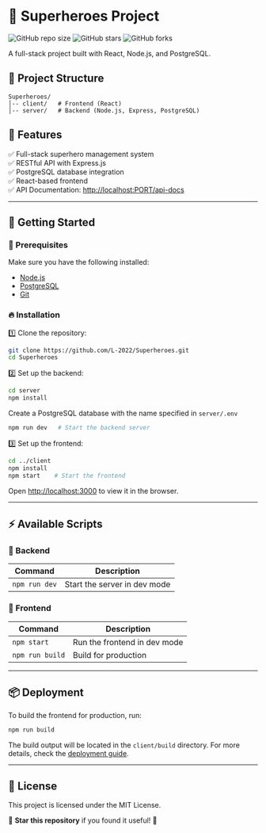 # 🚀 Superheroes Project

![GitHub repo size](https://img.shields.io/github/repo-size/L-2022/Superheroes)
![GitHub stars](https://img.shields.io/github/stars/L-2022/Superheroes?style=social)
![GitHub forks](https://img.shields.io/github/forks/L-2022/Superheroes?style=social)

A full-stack project built with React, Node.js, and PostgreSQL.

## 📂 Project Structure

```
Superheroes/
│-- client/   # Frontend (React)
│-- server/   # Backend (Node.js, Express, PostgreSQL)
```

## 🌟 Features

✅ Full-stack superhero management system  
✅ RESTful API with Express.js  
✅ PostgreSQL database integration  
✅ React-based frontend  
✅ API Documentation: [http://localhost:PORT/api-docs](http://localhost:PORT/api-docs)

---

## 🚀 Getting Started

### 📌 Prerequisites
Make sure you have the following installed:
- [Node.js](https://nodejs.org/)
- [PostgreSQL](https://www.postgresql.org/)
- [Git](https://git-scm.com/)

### 🔥 Installation

1️⃣ Clone the repository:
```sh
git clone https://github.com/L-2022/Superheroes.git
cd Superheroes
```

2️⃣ Set up the backend:
```sh
cd server
npm install
```
Create a PostgreSQL database with the name specified in `server/.env`
```sh
npm run dev   # Start the backend server
```

3️⃣ Set up the frontend:
```sh
cd ../client
npm install
npm start    # Start the frontend
```
Open [http://localhost:3000](http://localhost:3000) to view it in the browser.

---

## ⚡ Available Scripts

### 🔧 Backend
| Command          | Description                  |
|-----------------|------------------------------|
| `npm run dev`   | Start the server in dev mode |

### 🎨 Frontend
| Command          | Description                  |
|-----------------|------------------------------|
| `npm start`     | Run the frontend in dev mode |
| `npm run build` | Build for production         |

---

## 📦 Deployment
To build the frontend for production, run:
```sh
npm run build
```
The build output will be located in the `client/build` directory.
For more details, check the [deployment guide](https://facebook.github.io/create-react-app/docs/deployment).

---

## 📜 License
This project is licensed under the MIT License.

🌟 **Star this repository** if you found it useful! 🚀

